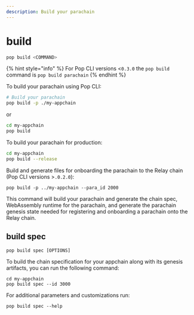 ```yaml
---
description: Build your parachain
---
```


# build

```bash
pop build <COMMAND>
```

{% hint style="info" %}
For Pop CLI versions <`0.3.0` the `pop build` command is `pop build parachain`
{% endhint %}

To build your parachain using Pop CLI:

```bash
# Build your parachain
pop build -p ./my-appchain
```

or

```bash
cd my-appchain
pop build
```

To build your parachain for production:

```bash
cd my-appchain
pop build --release
```

Build and generate files for onboarding the parachain to the Relay chain (Pop CLI versions >`.0.2.0`):&#x20;

```
pop build -p ../my-appchain --para_id 2000
```

This command will build your parachain and generate the chain spec, WebAssembly runtime for the parachain, and generate the parachain genesis state needed for registering and onboarding a parachain onto the Relay chain.



## build spec

```
pop build spec [OPTIONS]
```

To build the chain specification for your appchain along with its genesis artifacts, you can run the following command:

```
cd my-appchain
pop build spec --id 3000
```

For additional parameters and customizations run:

```
pop build spec --help
```
